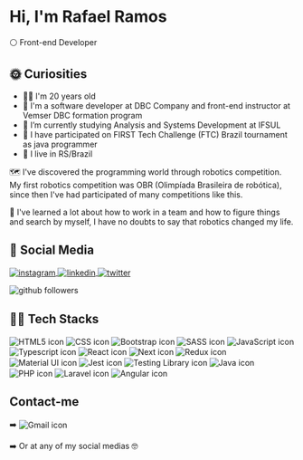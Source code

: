 

<h1 align="left">Hi, I'm Rafael Ramos</h1>
<p align="left"> ⚪ Front-end Developer </p>

## 🌞&nbsp;Curiosities
 
<ul>
 <li> 🙋‍♂️ I'm 20 years old </li>
 <li> 💼 I'm a software developer at DBC Company and front-end instructor at Vemser DBC formation program</li>
 <li> 🔭 I’m currently studying Analysis and Systems Development at IFSUL</li>
 <li> 🏉 I have participated on FIRST Tech Challenge (FTC) Brazil tournament as java programmer </li>
 <li> 🚩 I live in RS/Brazil </li>
 </ul>

 🗺️ I've discovered the programming world through robotics competition. My first robotics competition was OBR (Olimpíada Brasileira de robótica), since then I've had participated of many competitions like this. 
 
 📘 I've learned a lot about how to work in a team and how to figure things and search by myself, I have no doubts to say that robotics changed my life.
 
 ## 👨&nbsp;Social Media
 
 <p align="left">
  <a href="https://www.instagram.com/rafael_r4mos/" target="_blank">
   <img align="center" src="https://img.shields.io/badge/rafaelr4mos-E4405F?style=for-the-badge&logo=instagram&logoColor=white" alt="instagram"/>  
  </a>
 
  <a href="https://linkedin.com/in/rafaelr4mos" target="_blank">
   <img align="center" src="https://img.shields.io/badge/Rafael Ramos-0077B5?style=for-the-badge&logo=linkedin&logoColor=white" alt="linkedin"/>  
  </a>
 
   <a href="https://twitter.com/RafaelR4mos" target="_blank">
   <img align="center" src="https://img.shields.io/badge/RafaelR4mos-1DA1F2?style=for-the-badge&logo=twitter&logoColor=white" alt="twitter"/>  
  </a>
 
 ![github followers](https://img.shields.io/github/followers/RafaelR4mos?style=social)
 </p>
 
 ## 👨‍💻&nbsp;Tech Stacks
 
 <p align="left">
  <img align="center" src="https://img.shields.io/badge/HTML5-E34F26?style=for-the-badge&logo=html5&logoColor=white" alt="HTML5 icon" />
  <img align="center" src="https://img.shields.io/badge/CSS3-1572B6?style=for-the-badge&logo=css3&logoColor=white" alt="CSS icon" />
  <img align="center" src="https://img.shields.io/badge/bootstrap-%23563D7C.svg?style=for-the-badge&logo=bootstrap&logoColor=white" alt="Bootstrap icon" />
  <img align="center" src="https://img.shields.io/badge/SASS-hotpink.svg?style=for-the-badge&logo=SASS&logoColor=white" alt="SASS icon" />
  <img align="center" src="https://img.shields.io/badge/JavaScript-F7DF1E?style=for-the-badge&logo=javascript&logoColor=black" alt="JavaScript icon" />
  <img align="center" src="https://img.shields.io/badge/TypeScript-007ACC?style=for-the-badge&logo=typescript&logoColor=white" alt="Typescript icon" />
  <img align="center" src="https://img.shields.io/badge/React-20232A?style=for-the-badge&logo=react&logoColor=61DAFB" alt="React icon" />
  <img align="center" src="https://img.shields.io/badge/Next-black?style=for-the-badge&logo=next.js&logoColor=white" alt="Next icon" />
  <img align="center" src="https://img.shields.io/badge/redux-%23593d88.svg?style=for-the-badge&logo=redux&logoColor=white" alt="Redux icon" />
  <img align="center" src="https://img.shields.io/badge/MUI-%230081CB.svg?style=for-the-badge&logo=mui&logoColor=white" alt="Material UI icon" />
  <img align="center" src="https://img.shields.io/badge/Jest-323330?style=for-the-badge&logo=Jest&logoColor=white" alt="Jest icon" />
  <img align="center" src="https://img.shields.io/badge/testing%20library-323330?style=for-the-badge&logo=testing-library&logoColor=red" alt="Testing Library icon" />
  <img align="center" src="https://img.shields.io/badge/Java-ED8B00?style=for-the-badge&logo=java&logoColor=white" alt="Java icon" />
  <img align="center" src="https://img.shields.io/badge/php-%23777BB4.svg?style=for-the-badge&logo=php&logoColor=white" alt="PHP icon" />
  <img align="center" src="https://img.shields.io/badge/laravel-%23FF2D20.svg?style=for-the-badge&logo=laravel&logoColor=white" alt="Laravel icon" />
  <img align="center" src="https://img.shields.io/badge/angular-%23DD0031.svg?style=for-the-badge&logo=angular&logoColor=white" alt="Angular icon" />
  
 </p>
 
  
 ## Contact-me
  ➡️ <img align="center" src="https://img.shields.io/badge/rafaelramos0401@gmail.com-D14836?style=for-the-badge&logo=gmail&logoColor=white" alt="Gmail icon" />
  
  ➡️ Or at any of my social medias 🤓
  
  

